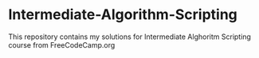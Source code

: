 # Intermediate-Algorithm-Scripting
This repository contains my solutions for Intermediate Alghoritm Scripting course from FreeCodeCamp.org

